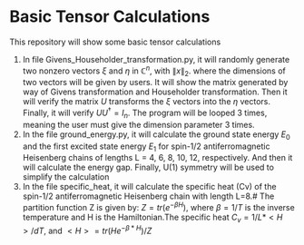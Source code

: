 # Basic Tensor Calculations
This repository will show some basic tensor calculations
1. In file Givens_Householder_transformation.py, it will randomly generate two nonzero vectors $\xi$ and $\eta$ in $\mathbb{C}^{n}$, with $\lVert x \rVert_2$. where the dimensions of two vectors will be given by users. It will show the matrix generated by way of Givens transformation and Householder transformation. Then it will verify the matrix $U$ transforms the $\xi$ vectors into the $\eta$ vectors. Finally, it will verify $UU^{\dagger}= I_n$. The program will be looped 3 times, meaning the user must give the dimension parameter 3 times.
2. In the file ground_energy.py, it will calculate the ground state energy $E_0$ and the first excited state energy $E_1$ for spin-1/2 antiferromagnetic Heisenberg chains of lengths L = 4, 6, 8, 10, 12, respectively. And then it will calculate the energy gap. Finally, U(1) symmetry will be used to simplify the calculation
3. In the file specific_heat, it will calculate the specific heat (Cv) of the spin-1/2 antiferromagnetic Heisenberg chain with length L=8.# The partition function Z is given by: $Z = tr(e^{-\beta H})$, where $\beta = 1/T$ is the inverse temperature and H is the Hamiltonian.The specific heat $C_v = 1/L*<H>/dT$, and $<H> = tr(H e^{-\beta *H})/Z$
